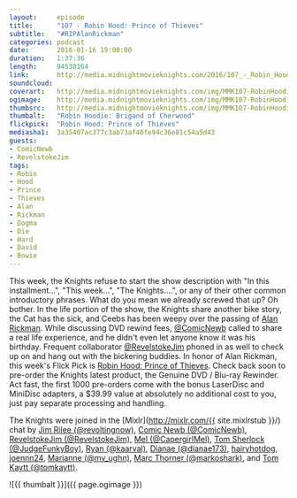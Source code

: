 ```yaml
---
layout:     episode
title:      "107 - Robin Hood: Prince of Thieves"
subtitle:   "#RIPAlanRickman"
categories: podcast
date:       2016-01-16 19:00:00
duration:   1:37:36
length:     94530164
link:       http://media.midnightmovieknights.com/2016/107_-_Robin_Hood_Prince_of_Thieves.m4a
soundcloud: 
coverart:   http://media.midnightmovieknights.com/img/MMK107-RobinHoodie-1400x1400.png
ogimage:    http://media.midnightmovieknights.com/img/MMK107-RobinHoodie-750x750.png
thumbsrc:   http://media.midnightmovieknights.com/img/MMK107-RobinHoodie-200x200.png
thumbalt:   "Robin Hoodie: Brigand of Cherwood"
flickpick:  "Robin Hood: Prince of Thieves"
mediasha1:  3a35407ac377c3ab73af40fe94c36e81c54a5d43
guests:
- ComicNewb
- RevelstokeJim
tags:
- Robin
- Hood
- Prince
- Thieves
- Alan
- Rickman
- Dogma
- Die
- Hard
- David
- Bowie
---
```

This week, the Knights refuse to start the show description with "In this installment...", "This week...", "The Knights....", or any of their other common introductory phrases. What do you mean we already screwed that up? Oh bother. In the life portion of the show, the Knights share another bike story, the Cat has the sick, and Ceebs has been weepy over the passing of [Alan Rickman](http://www.imdb.com/name/nm0000614/). While discussing DVD rewind fees, [@ComicNewb](https://twitter.com/ComicNewb) called to share a real life experience, and he didn't even let anyone know it was his birthday. Frequent collaborator [@RevelstokeJim](https://twitter.com/revelstokejim) phoned in as well to check up on and hang out with the bickering buddies. In honor of Alan Rickman, this week's Flick Pick is [Robin Hood: Prince of Thieves](http://www.imdb.com/title/tt0102798/). Check back soon to pre-order the Knights latest product, the Genuine DVD / Blu-ray Rewinder. Act fast, the first 1000 pre-orders come with the bonus LaserDisc and MiniDisc adapters, a $39.99 value at absolutely no additional cost to you, just pay separate processing and handling.

The Knights were joined in the [Mixlr](http://mixlr.com/{{ site.mixlrstub }}/) chat by [Jim Rilee (@revoltingnow)](https://twitter.com/revoltingnow), [Comic Newb (@ComicNewb)](https://twitter.com/ComicNewb), [RevelstokeJim (@RevelstokeJim)](https://twitter.com/RevelstokeJim), [Mel (@CapergirlMel)](https://twitter.com/CapergirlMel), [Tom Sherlock (@JudgeFunkyBoy)](https://twitter.com/JudgeFunkyBoy), [Ryan (@kaarval)](https://twitter.com/kaarval), [Dianae (@dianae173)](https://twitter.com/dianae173), [hairyhotdog](https://mixlr.com/hairyhotdog), [joennn24](https://mixlr.com/joennn24), [Marianne (@mv_ughn)](https://twitter.com/mv_ughn), [Marc Thorner (@markoshark)](https://twitter.com/markoshark), and [Tom Kaytt (@tomkaytt)](https://twitter.com/tomkaytt).

![{{ thumbalt }}]({{ page.ogimage }})